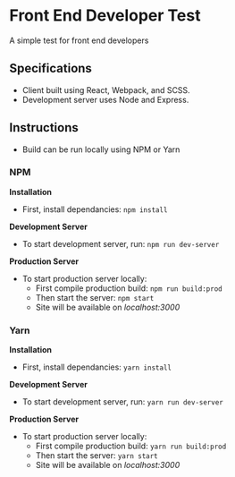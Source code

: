 # Front End Developer Test

A simple test for front end developers

## Specifications
 * Client built using React, Webpack, and SCSS.
 * Development server uses Node and Express.

## Instructions

* Build can be run locally using NPM or Yarn

### NPM
**Installation**
* First, install dependancies: `npm install`

**Development Server**
* To start development server, run: `npm run dev-server`

**Production Server**
* To start production server locally:
  * First compile production build: `npm run build:prod`
  * Then start the server: `npm start`
  * Site will be available on _localhost:3000_

### Yarn
**Installation**
* First, install dependancies: `yarn install`

**Development Server**
* To start development server, run: `yarn run dev-server`

**Production Server**
* To start production server locally:
  * First compile production build: `yarn run build:prod`
  * Then start the server: `yarn start`
  * Site will be available on _localhost:3000_
